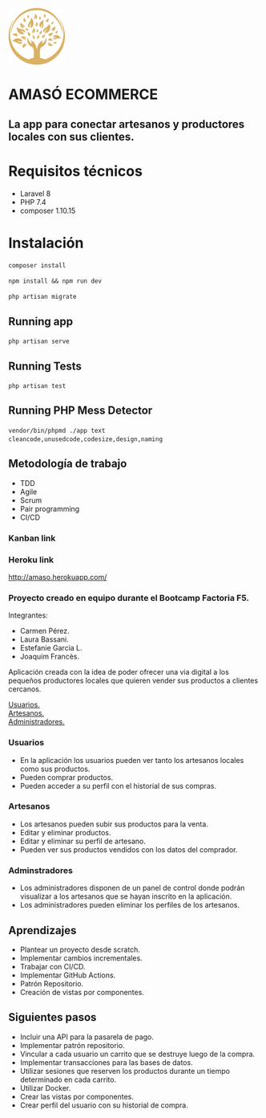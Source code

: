 ![](public/image/amaso-peque.png)

# AMASÓ ECOMMERCE

## La app para conectar artesanos y productores locales con sus clientes.

# Requisitos técnicos

-   Laravel 8
-   PHP 7.4
-   composer 1.10.15

# Instalación

`composer install`

`npm install && npm run dev`

`php artisan migrate`

## Running app

`php artisan serve`

## Running Tests

`php artisan test`

## Running PHP Mess Detector

`vendor/bin/phpmd ./app text cleancode,unusedcode,codesize,design,naming`

## Metodología de trabajo

-   TDD
-   Agile
-   Scrum
-   Pair programming
-   CI/CD

### Kanban link

### Heroku link

http://amaso.herokuapp.com/

### Proyecto creado en equipo durante el Bootcamp Factoria F5.

Integrantes:

-   Carmen Pérez.
-   Laura Bassani.
-   Estefanie Garcia L.
-   Joaquim Francès.

Aplicación creada con la idea de poder ofrecer una via digital a los pequeños productores locales que quieren vender sus productos a clientes cercanos.

 [Usuarios.](#usuarios)  
 [Artesanos.](#artesanos)  
 [Administradores.](#adminstradores)

### Usuarios

-   En la aplicación los usuarios pueden ver tanto los artesanos locales como sus productos.
-   Pueden comprar productos.
-   Pueden acceder a su perfil con el historial de sus compras.

### Artesanos

-   Los artesanos pueden subir sus productos para la venta.
-   Editar y eliminar productos.
-   Editar y eliminar su perfil de artesano.
-   Pueden ver sus productos vendidos con los datos del comprador.

### Adminstradores

-   Los administradores disponen de un panel de control donde podrán visualizar a los artesanos que se  hayan inscrito en la aplicación.
-   Los administradores pueden eliminar los perfiles de los artesanos.

## Aprendizajes

-   Plantear un proyecto desde scratch.
-   Implementar cambios incrementales.
-   Trabajar con CI/CD.
-   Implementar GitHub Actions.
-   Patrón Repositorio.
-   Creación de vistas por componentes.

## Siguientes pasos

-   Incluir una API para la pasarela de pago.
-   Implementar patrón repositorio.
-   Vincular a cada usuario un carrito que se destruye luego de la compra.
-   Implementar transacciones para las bases de datos.
-   Utilizar sesiones que reserven los productos durante un tiempo determinado en cada carrito.
-   Utilizar Docker.
-   Crear las vistas por componentes.
-   Crear perfil del usuario con su historial de compra.

